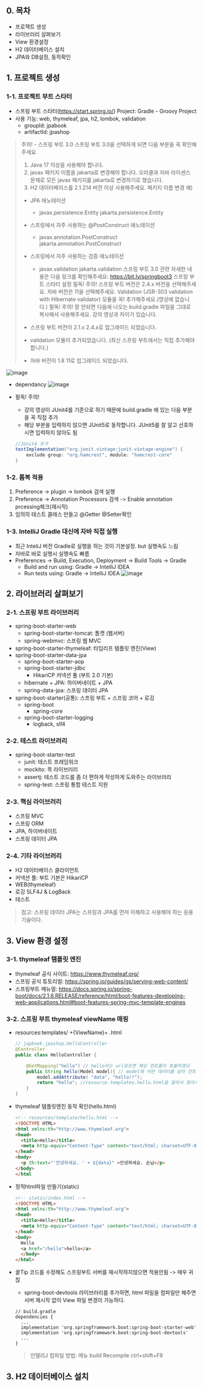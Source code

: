 ## 0. 목차
- 프로젝트 생성
- 라이브러리 살펴보기
- View 환경설정
- H2 데이터베이스 설치
- JPA와 DB설정, 동작확인

## 1. 프로젝트 생성
### 1-1. 프로젝트 부트 스타터
- 스프링 부트 스타터(https://start.spring.io/)
  Project: Gradle - Groovy Project
- 사용 기능: web, thymeleaf, jpa, h2, lombok, validation
  - groupId: jpabook
  - artifactId: jpashop
> 주의! - 스프링 부트 3.0
> 스프링 부트 3.0을 선택하게 되면 다음 부분을 꼭 확인해주세요.
> 1. Java 17 이상을 사용해야 합니다.
> 2. javax 패키지 이름을 jakarta로 변경해야 합니다.
> 오라클과 자바 라이센스 문제로 모든 javax 패키지를 jakarta로 변경하기로 했습니다.
> 3. H2 데이터베이스를 2.1.214 버전 이상 사용해주세요.
> 패키지 이름 변경 예)
> - JPA 애노테이션
>   - javax.persistence.Entity jakarta.persistence.Entity
> - 스프링에서 자주 사용하는 @PostConstruct 애노테이션
>   - javax.annotation.PostConstruct jakarta.annotation.PostConstruct
> - 스프링에서 자주 사용하는 검증 애노테이션
>   - javax.validation jakarta.validation
> 스프링 부트 3.0 관련 자세한 내용은 다음 링크를 확인해주세요: https://bit.ly/springboot3
> 스프링 부트 스타터 설정 필독! 주의!
> 스프링 부트 버전은 2.4.x 버전을 선택해주세요.
> 자바 버전은 11을 선택해주세요.
> Validation (JSR-303 validation with Hibernate validator) 모듈을 꼭! 추가해주세요.(영상에
없습니다.)
> 필독! 주의!
> 잘 안되면 다음에 나오는 build.gradle 파일을 그대로 복사해서 사용해주세요. 강의 영상과 차이가
있습니다.
>
> - 스프링 부트 버전이 2.1.x 2.4.x로 업그레이드 되었습니다.
> - validation 모듈이 추가되었습니다. (최신 스프링 부트에서는 직접 추가해야 합니다.)
> - 자바 버전이 1.8 11로 업그레이드 되었습니다.


![image](https://user-images.githubusercontent.com/109258397/224350166-952dddec-1852-414c-878e-dd656f6f84cf.png)

- dependancy
  ![image](https://user-images.githubusercontent.com/109258397/224354690-1c1a66a7-f1c2-403e-b09a-6b533a6d347c.png)


- 필독! 주의!
  - 강의 영상이 JUnit4를 기준으로 하기 때문에 build.gradle 에 있는 다음 부분을 꼭 직접 추가
  - 해당 부분을 입력하지 않으면 JUnit5로 동작합니다. JUnit5를 잘 알고 선호하시면 입력하지 않아도 됨
  ```java
  //JUnit4 추가
  testImplementation("org.junit.vintage:junit-vintage-engine") {
      exclude group: "org.hamcrest", module: "hamcrest-core"
  }
  ```

### 1-2. 롬복 적용
1. Preference -> plugin -> lombok 검색 실행
2. Preference -> Annotation Processors 검색 -> Enable annotation prcessing체크(재시작)
3. 임의의 테스트 클래스 만들고 @Getter @Setter확인

### 1-3. IntelliJ Gradle 대신에 자바 직접 실행
- 최근 InteliJ 버전 Gradle로 실행을 하는 것이 기본설정. but 실행속도 느림
- 자바로 바로 실행시 실행속도 빠름
- Preferences -> Build, Execution, Deployment -> Build Tools -> Gradle
  - Build and run using: Gradle -> IntelliJ IDEA
  - Run tests using: Gradle -> IntelliJ IDEA
  ![image](https://user-images.githubusercontent.com/109258397/224364569-2df1c621-768d-4fbf-803a-6db64d577559.png)

## 2. 라이브러리 살펴보기

### 2-1. 스프링 부트 라이브러리
- spring-boot-starter-web
  - spring-boot-starter-tomcat: 톰캣 (웹서버)
  - spring-webmvc: 스프링 웹 MVC
- spring-boot-starter-thymeleaf: 타임리프 템플릿 엔진(View)
- spring-boot-starter-data-jpa
  - spring-boot-starter-aop
  - spring-boot-starter-jdbc
    - HikariCP 커넥션 풀 (부트 2.0 기본)
  - hibernate + JPA: 하이버네이트 + JPA
  - spring-data-jpa: 스프링 데이터 JPA
- spring-boot-starter(공통): 스프링 부트 + 스프링 코어 + 로깅
  - spring-boot
    - spring-core
  - spring-boot-starter-logging
    - logback, slf4

### 2-2. 테스트 라이브러리
- spring-boot-starter-test
  - junit: 테스트 프레임워크
  - mockito: 목 라이브러리
  - assertj: 테스트 코드를 좀 더 편하게 작성하게 도와주는 라이브러리
  - spring-test: 스프링 통합 테스트 지원
### 2-3. 핵심 라이브러리
- 스프링 MVC
- 스프링 ORM
- JPA, 하이버네이트
- 스프링 데이터 JPA
### 2-4. 기타 라이브러리
- H2 데이터베이스 클라이언트
- 커넥션 풀: 부트 기본은 HikariCP
- WEB(thymeleaf)
- 로깅 SLF4J & LogBack
- 테스트

> 참고: 스프링 데이터 JPA는 스프링과 JPA를 먼저 이해하고 사용해야 하는 응용기술이다.

## 3. View 환경 설정

### 3-1. thymeleaf 템플릿 엔진
- thymeleaf 공식 사이트: https://www.thymeleaf.org/
- 스프링 공식 튜토리얼: https://spring.io/guides/gs/serving-web-content/
- 스프링부트 메뉴얼: https://docs.spring.io/spring-boot/docs/2.1.6.RELEASE/reference/html/boot-features-developing-web-applications.html#boot-features-spring-mvc-template-engines

### 3-2. 스프링 부트 thymeleaf viewName 매핑
- resources:templates/ +{ViewName}+ .html
  ```java
  // japbook.jpashop.HelloController
  @Controller
  public class HelloController {

      @GetMapping("hello") // hello라는 url로오면 해당 컨트롤러 호출하겠다
      public String hello(Model model){ // model에 어떤 데이터를 담아 컨트롤러가 view로 넘길수 있다.
          model.addAttribute( "data", "hello!!");
          return "hello"; //resource.templates.hello.html을 알아서 찾아서 보냄
      }
  }
  ```
- thymeleaf 템플릿엔진 동작 확인(hello.html)
  ```html
  <!-- resources/template/hello.html -->
  <!DOCTYPE HTML>
  <html xmlns:th="http://www.thymeleaf.org">
  <head>
    <title>Hello</title>
    <meta http-equiv="Content-Type" content="text/html; charset=UTF-8" />
  </head>
  <body>
    <p th:text="'안녕하세요. ' + ${data}" >안녕하세요. 손님</p>
  </body>
  </html
  ```

- 정적html파일 만들기(static)
  ```html
  <!-- static/index.html -->
  <!DOCTYPE HTML>
  <html xmlns:th="http://www.thymeleaf.org">
  <head>
    <title>Hello</title>
    <meta http-equiv="Content-Type" content="text/html; charset=UTF-8" />
  </head>
  <body>
    Hello
    <a href="/hello">hello</a>
    </body>
  </html>
  ```
- 꿀Tip 코드를 수정해도 스프링부트 서버를 재시작하지않으면 적용안됨 -> 매우 귀찮
  - spring-boot-devtools 라이브러리를 추가하면, html 파일을 컴파일만 해주면 서버 재시작 없이 View 파일 변경이 가능하다.
  ```
  // build.gradle
  dependencies {
    ...
    implementation 'org.springframework.boot:spring-boot-starter-web'
    implementation 'org.springframework.boot:spring-boot-devtools'
    ...
  }
  ```
  > 인텔리J 컴파일 방법: 메뉴 build Recompile ctrl+shift+F9

## 3. H2 데이터베이스 설치
